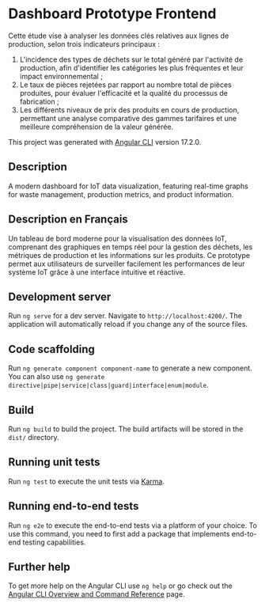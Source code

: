# Dashboard Prototype Frontend

Cette étude vise à analyser les données clés relatives aux lignes de production, selon trois indicateurs principaux :

1. L'incidence des types de déchets sur le total généré par l'activité de production, afin d'identifier les catégories les plus fréquentes et leur impact environnemental ;
2. Le taux de pièces rejetées par rapport au nombre total de pièces produites, pour évaluer l'efficacité et la qualité du processus de fabrication ;
3. Les différents niveaux de prix des produits en cours de production, permettant une analyse comparative des gammes tarifaires et une meilleure compréhension de la valeur générée.

This project was generated with [Angular CLI](https://github.com/angular/angular-cli) version 17.2.0.

## Description

A modern dashboard for IoT data visualization, featuring real-time graphs for waste management, production metrics, and product information.

## Description en Français

Un tableau de bord moderne pour la visualisation des données IoT, comprenant des graphiques en temps réel pour la gestion des déchets, les métriques de production et les informations sur les produits. Ce prototype permet aux utilisateurs de surveiller facilement les performances de leur système IoT grâce à une interface intuitive et réactive.

## Development server

Run `ng serve` for a dev server. Navigate to `http://localhost:4200/`. The application will automatically reload if you change any of the source files.

## Code scaffolding

Run `ng generate component component-name` to generate a new component. You can also use `ng generate directive|pipe|service|class|guard|interface|enum|module`.

## Build

Run `ng build` to build the project. The build artifacts will be stored in the `dist/` directory.

## Running unit tests

Run `ng test` to execute the unit tests via [Karma](https://karma-runner.github.io).

## Running end-to-end tests

Run `ng e2e` to execute the end-to-end tests via a platform of your choice. To use this command, you need to first add a package that implements end-to-end testing capabilities.

## Further help

To get more help on the Angular CLI use `ng help` or go check out the [Angular CLI Overview and Command Reference](https://angular.io/cli) page.
